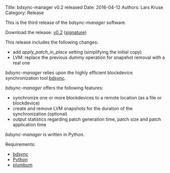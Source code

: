 Title: bdsync-manager v0.2 released
Date: 2016-04-12
Authors: Lars Kruse
Category: Release


This is the third release of the *bdsync-manager* software.

Download the release: [v0.2](http://download.savannah.gnu.org/releases/bdsync-manager/bdsync-manager-0.2.tar.gz)
                      ([signature](http://download.savannah.gnu.org/releases/bdsync-manager/bdsync-manager-0.2.tar.gz.sig))

This release includes the following changes:

* add *apply_patch_in_place* setting (simplifying the initial copy)
* LVM: replace the previous dummy operation for snapshot removal with a real one

*bdsync-manager* relies upon the highly efficient blockdevice synchronization tool [bdsync](https://github.com/TargetHolding/bdsync).

*bdsync-manager* offers the following features:

* synchronize one or more blockdevices to a remote location (as a file or blockdevice)
* create and remove LVM snapshots for the duration of the synchronization (optional)
* output statistics regarding patch generation time, patch size and patch application time

*bdsync-manager* is written in Python.

Requirements:

* [bdsync](https://github.com/TargetHolding/bdsync)
* [Python](http://python.org/)
* [plumbum](http://plumbum.readthedocs.org/)
